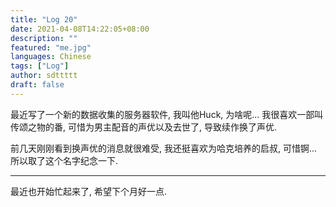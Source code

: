 ```yaml
---
title: "Log 20"
date: 2021-04-08T14:22:05+08:00
description: ""
featured: "me.jpg"
languages: Chinese
tags: ["Log"]
author: sdttttt
draft: false
---
```


最近写了一个新的数据收集的服务器软件, 我叫他Huck, 为啥呢... 
我很喜欢一部叫传颂之物的番, 可惜为男主配音的声优以及去世了, 导致续作换了声优.

前几天刚刚看到换声优的消息就很难受, 我还挺喜欢为哈克培养的启叔, 可惜锕... 所以取了这个名字纪念一下.

---

最近也开始忙起来了, 希望下个月好一点.
